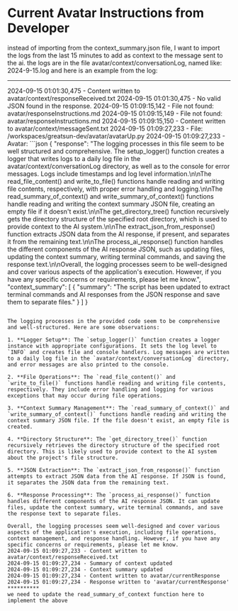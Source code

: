 # **Current Avatar Instructions from Developer**

instead of importing from the context_summary.json file, I want to import the logs from the last 15 minutes to add as context to the message sent to the ai. the logs are in the file avatar/context/conversationLog, named like: 2024-9-15.log and here is an example from the log:
**********
2024-09-15 01:01:30,475 - Content written to avatar/context/responseReceived.txt
2024-09-15 01:01:30,475 - No valid JSON found in the response.
2024-09-15 01:09:15,142 - File not found: avatar/responseInstructions.md
2024-09-15 01:09:15,149 - File not found: avatar/responseInstructions.md
2024-09-15 01:09:15,150 - Content written to avatar/context/messageSent.txt
2024-09-15 01:09:27,233 - File: /workspaces/greatsun-dev/avatar/avatarUp.py
2024-09-15 01:09:27,233 - Avatar: ```json
{
  "response": "The logging processes in this file seem to be well structured and comprehensive. The setup_logger() function creates a logger that writes logs to a daily log file in the avatar/context/conversationLog directory, as well as to the console for error messages. Logs include timestamps and log level information.\n\nThe read_file_content() and write_to_file() functions handle reading and writing file contents, respectively, with proper error handling and logging.\n\nThe read_summary_of_context() and write_summary_of_context() functions handle reading and writing the context summary JSON file, creating an empty file if it doesn't exist.\n\nThe get_directory_tree() function recursively gets the directory structure of the specified root directory, which is used to provide context to the AI system.\n\nThe extract_json_from_response() function extracts JSON data from the AI response, if present, and separates it from the remaining text.\n\nThe process_ai_response() function handles the different components of the AI response JSON, such as updating files, updating the context summary, writing terminal commands, and saving the response text.\n\nOverall, the logging processes seem to be well-designed and cover various aspects of the application's execution. However, if you have any specific concerns or requirements, please let me know.",
  "context_summary": [
    {
      "summary": "The script has been updated to extract terminal commands and AI responses from the JSON response and save them to separate files."
    }
  ]
}
```

The logging processes in the provided code seem to be comprehensive and well-structured. Here are some observations:

1. **Logger Setup**: The `setup_logger()` function creates a logger instance with appropriate configurations. It sets the log level to `INFO` and creates file and console handlers. Log messages are written to a daily log file in the `avatar/context/conversationLog` directory, and error messages are also printed to the console.

2. **File Operations**: The `read_file_content()` and `write_to_file()` functions handle reading and writing file contents, respectively. They include error handling and logging for various exceptions that may occur during file operations.

3. **Context Summary Management**: The `read_summary_of_context()` and `write_summary_of_context()` functions handle reading and writing the context summary JSON file. If the file doesn't exist, an empty file is created.

4. **Directory Structure**: The `get_directory_tree()` function recursively retrieves the directory structure of the specified root directory. This is likely used to provide context to the AI system about the project's file structure.

5. **JSON Extraction**: The `extract_json_from_response()` function attempts to extract JSON data from the AI response. If JSON is found, it separates the JSON data from the remaining text.

6. **Response Processing**: The `process_ai_response()` function handles different components of the AI response JSON. It can update files, update the context summary, write terminal commands, and save the response text to separate files.

Overall, the logging processes seem well-designed and cover various aspects of the application's execution, including file operations, context management, and response handling. However, if you have any specific concerns or requirements, please let me know.
2024-09-15 01:09:27,233 - Content written to avatar/context/responseReceived.txt
2024-09-15 01:09:27,234 - Summary of context updated
2024-09-15 01:09:27,234 - Context summary updated
2024-09-15 01:09:27,234 - Content written to avatar/currentResponse
2024-09-15 01:09:27,234 - Response written to 'avatar/currentResponse'
**********
we need to update the read_summary_of_context function here to implement the above